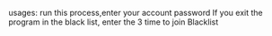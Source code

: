 usages: 
   run this process,enter your account password
   If you exit the program in the black list, enter the 3 time to join Blacklist
